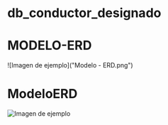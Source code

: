 # db_conductor_designado
# **MODELO-ERD**
![Imagen de ejemplo]("Modelo - ERD.png")
# **ModeloERD**
![Imagen de ejemplo]("modeloERD.png")